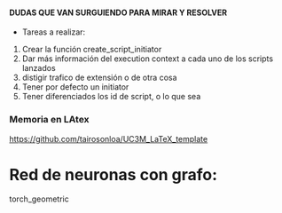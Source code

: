 #### DUDAS QUE VAN SURGUIENDO PARA MIRAR Y RESOLVER

- Tareas a realizar:

1. Crear la función create_script_initiator
2. Dar más información del execution context a cada uno de los scripts lanzados
3. distigir trafico de extensión o de otra cosa
4. Tener por defecto un initiator
5. Tener diferenciados los id de script, o lo que sea


### Memoria en LAtex

https://github.com/tairosonloa/UC3M_LaTeX_template


# Red de neuronas con grafo:
torch_geometric
